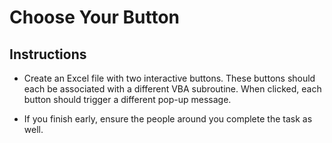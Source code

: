 # Choose Your Button

## Instructions

  * Create an Excel file with two interactive buttons. These buttons should each be associated with a different VBA subroutine. When clicked, each button should trigger a different pop-up message. 

  * If you finish early, ensure the people around you complete the task as well.
